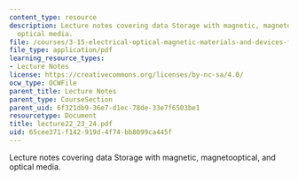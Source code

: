 ```yaml
---
content_type: resource
description: Lecture notes covering data Storage with magnetic, magnetooptical, and
  optical media.
file: /courses/3-15-electrical-optical-magnetic-materials-and-devices-fall-2006/65cee371f142919d4f74bb8099ca445f_lecture22_23_24.pdf
file_type: application/pdf
learning_resource_types:
- Lecture Notes
license: https://creativecommons.org/licenses/by-nc-sa/4.0/
ocw_type: OCWFile
parent_title: Lecture Notes
parent_type: CourseSection
parent_uid: 6f321db9-36e7-d1ec-78de-33e7f6503be1
resourcetype: Document
title: lecture22_23_24.pdf
uid: 65cee371-f142-919d-4f74-bb8099ca445f
---
```

Lecture notes covering data Storage with magnetic, magnetooptical, and optical media.